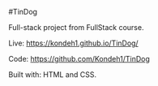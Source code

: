 #TinDog

Full-stack project from FullStack course.

Live: https://kondeh1.github.io/TinDog/

Code: https://github.com/Kondeh1/TinDog

Built with: HTML and CSS.
